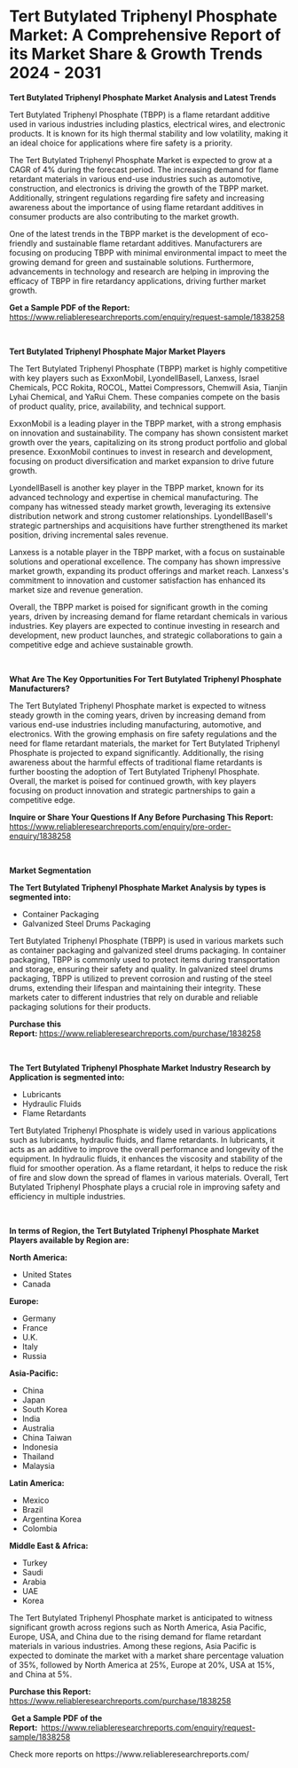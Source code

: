 <p><h1>Tert Butylated Triphenyl Phosphate Market: A Comprehensive Report of its Market Share & Growth Trends 2024 - 2031</h1></p><p><strong>Tert Butylated Triphenyl Phosphate Market Analysis and Latest Trends</strong></p>
<p><p>Tert Butylated Triphenyl Phosphate (TBPP) is a flame retardant additive used in various industries including plastics, electrical wires, and electronic products. It is known for its high thermal stability and low volatility, making it an ideal choice for applications where fire safety is a priority.</p><p>The Tert Butylated Triphenyl Phosphate Market is expected to grow at a CAGR of 4% during the forecast period. The increasing demand for flame retardant materials in various end-use industries such as automotive, construction, and electronics is driving the growth of the TBPP market. Additionally, stringent regulations regarding fire safety and increasing awareness about the importance of using flame retardant additives in consumer products are also contributing to the market growth.</p><p>One of the latest trends in the TBPP market is the development of eco-friendly and sustainable flame retardant additives. Manufacturers are focusing on producing TBPP with minimal environmental impact to meet the growing demand for green and sustainable solutions. Furthermore, advancements in technology and research are helping in improving the efficacy of TBPP in fire retardancy applications, driving further market growth.</p></p>
<p><strong>Get a Sample PDF of the Report:&nbsp;</strong> <a href="https://www.reliableresearchreports.com/enquiry/request-sample/1838258">https://www.reliableresearchreports.com/enquiry/request-sample/1838258</a></p>
<p>&nbsp;</p>
<p><strong>Tert Butylated Triphenyl Phosphate Major Market Players</strong></p>
<p><p>The Tert Butylated Triphenyl Phosphate (TBPP) market is highly competitive with key players such as ExxonMobil, LyondellBasell, Lanxess, Israel Chemicals, PCC Rokita, ROCOL, Mattei Compressors, Chemwill Asia, Tianjin Lyhai Chemical, and YaRui Chem. These companies compete on the basis of product quality, price, availability, and technical support.</p><p>ExxonMobil is a leading player in the TBPP market, with a strong emphasis on innovation and sustainability. The company has shown consistent market growth over the years, capitalizing on its strong product portfolio and global presence. ExxonMobil continues to invest in research and development, focusing on product diversification and market expansion to drive future growth.</p><p>LyondellBasell is another key player in the TBPP market, known for its advanced technology and expertise in chemical manufacturing. The company has witnessed steady market growth, leveraging its extensive distribution network and strong customer relationships. LyondellBasell's strategic partnerships and acquisitions have further strengthened its market position, driving incremental sales revenue.</p><p>Lanxess is a notable player in the TBPP market, with a focus on sustainable solutions and operational excellence. The company has shown impressive market growth, expanding its product offerings and market reach. Lanxess's commitment to innovation and customer satisfaction has enhanced its market size and revenue generation.</p><p>Overall, the TBPP market is poised for significant growth in the coming years, driven by increasing demand for flame retardant chemicals in various industries. Key players are expected to continue investing in research and development, new product launches, and strategic collaborations to gain a competitive edge and achieve sustainable growth.</p></p>
<p>&nbsp;</p>
<p><strong>What Are The Key Opportunities For Tert Butylated Triphenyl Phosphate Manufacturers?</strong></p>
<p><p>The Tert Butylated Triphenyl Phosphate market is expected to witness steady growth in the coming years, driven by increasing demand from various end-use industries including manufacturing, automotive, and electronics. With the growing emphasis on fire safety regulations and the need for flame retardant materials, the market for Tert Butylated Triphenyl Phosphate is projected to expand significantly. Additionally, the rising awareness about the harmful effects of traditional flame retardants is further boosting the adoption of Tert Butylated Triphenyl Phosphate. Overall, the market is poised for continued growth, with key players focusing on product innovation and strategic partnerships to gain a competitive edge.</p></p>
<p><strong>Inquire or Share Your Questions If Any Before Purchasing This Report:</strong> <a href="https://www.reliableresearchreports.com/enquiry/pre-order-enquiry/1838258">https://www.reliableresearchreports.com/enquiry/pre-order-enquiry/1838258</a></p>
<p>&nbsp;</p>
<p><strong>Market Segmentation</strong></p>
<p><strong>The Tert Butylated Triphenyl Phosphate Market Analysis by types is segmented into:</strong></p>
<p><ul><li>Container Packaging</li><li>Galvanized Steel Drums Packaging</li></ul></p>
<p><p>Tert Butylated Triphenyl Phosphate (TBPP) is used in various markets such as container packaging and galvanized steel drums packaging. In container packaging, TBPP is commonly used to protect items during transportation and storage, ensuring their safety and quality. In galvanized steel drums packaging, TBPP is utilized to prevent corrosion and rusting of the steel drums, extending their lifespan and maintaining their integrity. These markets cater to different industries that rely on durable and reliable packaging solutions for their products.</p></p>
<p><strong>Purchase this Report:&nbsp;</strong><a href="https://www.reliableresearchreports.com/purchase/1838258">https://www.reliableresearchreports.com/purchase/1838258</a></p>
<p>&nbsp;</p>
<p><strong>The Tert Butylated Triphenyl Phosphate Market Industry Research by Application is segmented into:</strong></p>
<p><ul><li>Lubricants</li><li>Hydraulic Fluids</li><li>Flame Retardants</li></ul></p>
<p><p>Tert Butylated Triphenyl Phosphate is widely used in various applications such as lubricants, hydraulic fluids, and flame retardants. In lubricants, it acts as an additive to improve the overall performance and longevity of the equipment. In hydraulic fluids, it enhances the viscosity and stability of the fluid for smoother operation. As a flame retardant, it helps to reduce the risk of fire and slow down the spread of flames in various materials. Overall, Tert Butylated Triphenyl Phosphate plays a crucial role in improving safety and efficiency in multiple industries.</p></p>
<p>&nbsp;</p>
<p><strong>In terms of Region, the Tert Butylated Triphenyl Phosphate Market Players available by Region are:</strong></p>
<p>
    <p> <strong> North America: </strong>
        <ul>
            <li>United States</li>
            <li>Canada</li>
        </ul>
        </p> 
    <p> <strong> Europe: </strong>
        <ul>
            <li>Germany</li>
            <li>France</li>
            <li>U.K.</li>
            <li>Italy</li>
            <li>Russia</li>
        </ul>
        </p> 
    <p> <strong> Asia-Pacific: </strong>
        <ul>
            <li>China</li>
            <li>Japan</li>
            <li>South Korea</li>
            <li>India</li>
            <li>Australia</li>
            <li>China Taiwan</li>
            <li>Indonesia</li>
            <li>Thailand</li>
            <li>Malaysia</li>
        </ul>
        </p> 
    <p> <strong> Latin America: </strong>
        <ul>
            <li>Mexico</li>
            <li>Brazil</li>
            <li>Argentina Korea</li>
            <li>Colombia</li>
        </ul>
        </p> 
    <p> <strong> Middle East & Africa: </strong>
        <ul>
            <li>Turkey</li>
            <li>Saudi</li>
            <li>Arabia</li>
            <li>UAE</li>
            <li>Korea</li>
        </ul>
    </p>
    </p>
<p><p>The Tert Butylated Triphenyl Phosphate market is anticipated to witness significant growth across regions such as North America, Asia Pacific, Europe, USA, and China due to the rising demand for flame retardant materials in various industries. Among these regions, Asia Pacific is expected to dominate the market with a market share percentage valuation of 35%, followed by North America at 25%, Europe at 20%, USA at 15%, and China at 5%.</p></p>
<p><strong>Purchase this Report: </strong><a href="https://www.reliableresearchreports.com/purchase/1838258">https://www.reliableresearchreports.com/purchase/1838258</a></p>
<p>&nbsp;<strong>Get a Sample PDF of the Report:&nbsp;&nbsp;</strong><a href="https://www.reliableresearchreports.com/enquiry/request-sample/1838258">https://www.reliableresearchreports.com/enquiry/request-sample/1838258</a></p>
<p><strong></strong></p>
<p>Check more reports on https://www.reliableresearchreports.com/</p>